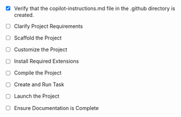 <!-- Use this file to provide workspace-specific custom instructions to Copilot. For more details, visit https://code.visualstudio.com/docs/copilot/copilot-customization#_use-a-githubcopilotinstructionsmd-file -->

- [x] Verify that the copilot-instructions.md file in the .github directory is created.

- [ ] Clarify Project Requirements
<!-- Signal Watcher - Full-stack app with Node.js backend, Next.js frontend, AI integration, PostgreSQL, Redis -->

- [ ] Scaffold the Project
<!-- Create modular project structure with backend and frontend separation -->

- [ ] Customize the Project
<!-- Implement watchlists, events, AI analysis, APIs, UI components -->

- [ ] Install Required Extensions
<!-- Install necessary VS Code extensions -->

- [ ] Compile the Project
<!-- Install dependencies and resolve issues -->

- [ ] Create and Run Task
<!-- Create development tasks for both backend and frontend -->

- [ ] Launch the Project
<!-- Launch development servers -->

- [ ] Ensure Documentation is Complete
<!-- Create README, ADR, Runbook, PROMPT_LOG -->
